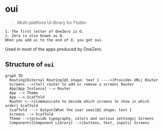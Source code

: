 # oui

> Multi-platform UI library for Flutter.

```
1. The first letter of OneZero is O.
2. Zero is also known as O.
When you add ui to the end of O, you get oui.
```

Used in most of the apps produced by OneZero.

## Structure of `oui`

```mermaid
graph TD
  Routing[External Routing]@{ shape: text } ---->|Provides URL| Router
  Screens -->|tell router to add or remove a screen| Router
  App[App Instance] --> Router
  App --> Theme
  App --> Scaffold
  Router <-->|Communicate to decide which screens to show in which order| Scaffold
  Scaffold ---> Output[What the user sees]@{ shape: text }
  Screens --> Scaffold
  Theme -->|provide typography, colors and various settings| Screens
  Components[Component Library] -->|buttons, text, inputs| Screens
```
